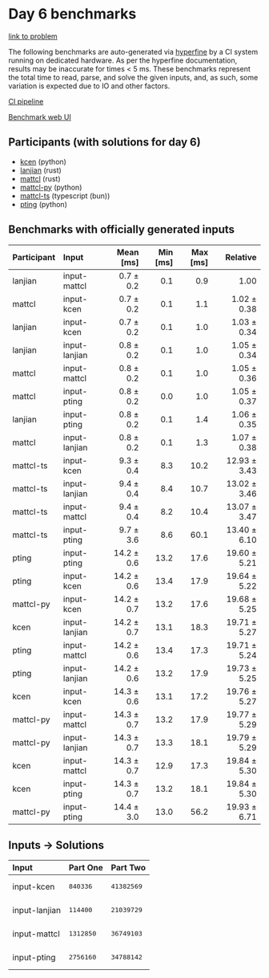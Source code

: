 # Day 6 benchmarks

[link to problem](https://adventofcode.com/2023/day/6)

The following benchmarks are auto-generated via
[hyperfine](https://github.com/sharkdp/hyperfine) by a CI system running on
dedicated hardware. As per the hyperfine documentation, results may be
inaccurate for times < 5 ms. These benchmarks represent the total time to read,
parse, and solve the given inputs, and, as such, some variation is expected due
to IO and other factors.

[CI pipeline](http://ci.papercode.net:8080/teams/main/pipelines/aoc2023)

[Benchmark web UI](https://aoc.ancalagon.black)


## Participants (with solutions for day 6)

- [kcen](https://github.com/kcen/aoc2023) (python)
- [lanjian](https://github.com/lanjian/aoc-2023) (rust)
- [mattcl](https://github.com/mattcl/aoc2023) (rust)
- [mattcl-py](https://github.com/mattcl/aoc2023-py) (python)
- [mattcl-ts](https://github.com/mattcl/aoc2023-js) (typescript (bun))
- [pting](https://github.com/pting/aoc2023) (python)


## Benchmarks with officially generated inputs

| Participant | Input | Mean [ms] | Min [ms] | Max [ms] | Relative |
|:---|:---|---:|---:|---:|---:|
| lanjian | input-mattcl | 0.7 ± 0.2 | 0.1 | 0.9 | 1.00 |
| mattcl | input-kcen | 0.7 ± 0.2 | 0.1 | 1.1 | 1.02 ± 0.38 |
| lanjian | input-kcen | 0.7 ± 0.2 | 0.1 | 1.0 | 1.03 ± 0.34 |
| lanjian | input-lanjian | 0.8 ± 0.2 | 0.1 | 1.0 | 1.05 ± 0.34 |
| mattcl | input-mattcl | 0.8 ± 0.2 | 0.1 | 1.0 | 1.05 ± 0.36 |
| mattcl | input-pting | 0.8 ± 0.2 | 0.0 | 1.0 | 1.05 ± 0.37 |
| lanjian | input-pting | 0.8 ± 0.2 | 0.1 | 1.4 | 1.06 ± 0.35 |
| mattcl | input-lanjian | 0.8 ± 0.2 | 0.1 | 1.3 | 1.07 ± 0.38 |
| mattcl-ts | input-kcen | 9.3 ± 0.4 | 8.3 | 10.2 | 12.93 ± 3.43 |
| mattcl-ts | input-lanjian | 9.4 ± 0.4 | 8.4 | 10.7 | 13.02 ± 3.46 |
| mattcl-ts | input-mattcl | 9.4 ± 0.4 | 8.2 | 10.4 | 13.07 ± 3.47 |
| mattcl-ts | input-pting | 9.7 ± 3.6 | 8.6 | 60.1 | 13.40 ± 6.10 |
| pting | input-pting | 14.2 ± 0.6 | 13.2 | 17.6 | 19.60 ± 5.21 |
| pting | input-kcen | 14.2 ± 0.6 | 13.4 | 17.9 | 19.64 ± 5.22 |
| mattcl-py | input-kcen | 14.2 ± 0.7 | 13.2 | 17.6 | 19.68 ± 5.25 |
| kcen | input-lanjian | 14.2 ± 0.7 | 13.1 | 18.3 | 19.71 ± 5.27 |
| pting | input-mattcl | 14.2 ± 0.6 | 13.4 | 17.3 | 19.71 ± 5.24 |
| pting | input-lanjian | 14.2 ± 0.6 | 13.2 | 17.9 | 19.73 ± 5.25 |
| kcen | input-kcen | 14.3 ± 0.6 | 13.1 | 17.2 | 19.76 ± 5.27 |
| mattcl-py | input-mattcl | 14.3 ± 0.7 | 13.2 | 17.9 | 19.77 ± 5.29 |
| mattcl-py | input-lanjian | 14.3 ± 0.7 | 13.3 | 18.1 | 19.79 ± 5.29 |
| kcen | input-mattcl | 14.3 ± 0.7 | 12.9 | 17.3 | 19.84 ± 5.30 |
| kcen | input-pting | 14.3 ± 0.7 | 13.2 | 18.1 | 19.84 ± 5.30 |
| mattcl-py | input-pting | 14.4 ± 3.0 | 13.0 | 56.2 | 19.93 ± 6.71 |


## Inputs -> Solutions

| Input | Part One | Part Two |
|:---|:---|:---|
|input-kcen|<pre>840336</pre>|<pre>41382569</pre>|
|input-lanjian|<pre>114400</pre>|<pre>21039729</pre>|
|input-mattcl|<pre>1312850</pre>|<pre>36749103</pre>|
|input-pting|<pre>2756160</pre>|<pre>34788142</pre>|